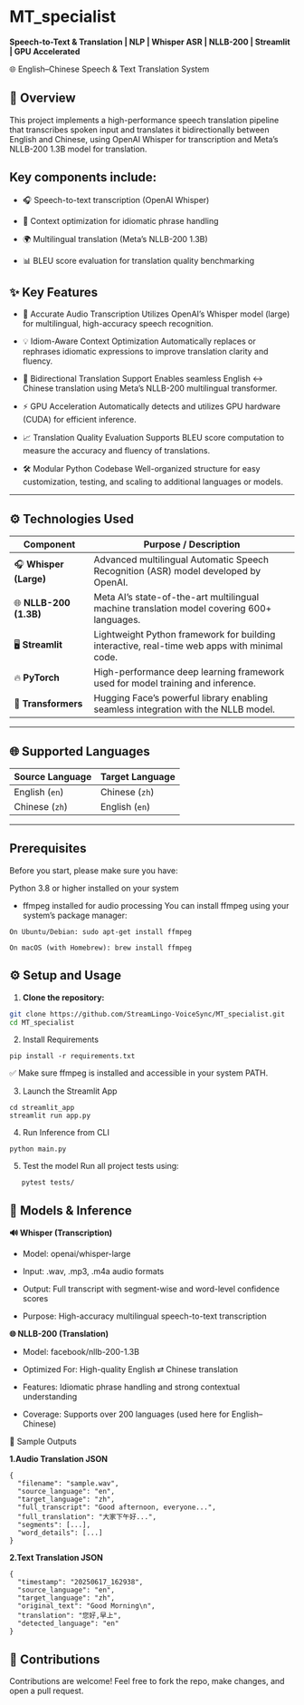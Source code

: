 # MT_specialist

**Speech-to-Text & Translation | NLP | Whisper ASR | NLLB-200 | Streamlit | GPU Accelerated**

🌐 English–Chinese Speech & Text Translation System

## 📖 Overview

This project implements a high-performance speech translation pipeline that transcribes spoken input and translates it bidirectionally between English and Chinese, using OpenAI Whisper for transcription and Meta’s NLLB-200 1.3B model for translation.

## Key components include:

- 🎧 Speech-to-text transcription (OpenAI Whisper)

- 🧠 Context optimization for idiomatic phrase handling

- 🌍 Multilingual translation (Meta’s NLLB-200 1.3B)

- 📊 BLEU score evaluation for translation quality benchmarking

## ✨ Key Features

- 🎤 Accurate Audio Transcription
Utilizes OpenAI’s Whisper model (large) for multilingual, high-accuracy speech recognition.

- 💡 Idiom-Aware Context Optimization
Automatically replaces or rephrases idiomatic expressions to improve translation clarity and fluency.

- 🔁 Bidirectional Translation Support
Enables seamless English ↔ Chinese translation using Meta’s NLLB-200 multilingual transformer.

- ⚡ GPU Acceleration
Automatically detects and utilizes GPU hardware (CUDA) for efficient inference.

- 📈 Translation Quality Evaluation
Supports BLEU score computation to measure the accuracy and fluency of translations.

- 🛠️ Modular Python Codebase
Well-organized structure for easy customization, testing, and scaling to additional languages or models.


---

## ⚙️ Technologies Used

| **Component**          | **Purpose / Description**                                                                    |
| ---------------------- | -------------------------------------------------------------------------------------------- |
| 🎧 **Whisper (Large)** | Advanced multilingual Automatic Speech Recognition (ASR) model developed by OpenAI.          |
| 🌐 **NLLB-200 (1.3B)** | Meta AI’s state-of-the-art multilingual machine translation model covering 600+ languages.   |
| 🖥️ **Streamlit**      | Lightweight Python framework for building interactive, real-time web apps with minimal code. |
| 🔥 **PyTorch**         | High-performance deep learning framework used for model training and inference.              |
| 🤗 **Transformers**    | Hugging Face’s powerful library enabling seamless integration with the NLLB model.           |

---

## 🌐 Supported Languages

| Source Language | Target Language |
|-----------------|-----------------|
| English (`en`)  | Chinese (`zh`)  |
| Chinese (`zh`)  | English (`en`)  |

---

## Prerequisites
Before you start, please make sure you have:

Python 3.8 or higher installed on your system

- ffmpeg installed for audio processing
You can install ffmpeg using your system’s package manager:
```
On Ubuntu/Debian: sudo apt-get install ffmpeg
```
```
On macOS (with Homebrew): brew install ffmpeg
```

## ⚙️ Setup and Usage

1.  **Clone the repository:**
 ```bash
 git clone https://github.com/StreamLingo-VoiceSync/MT_specialist.git
 cd MT_specialist
 ```

 2. Install Requirements
  ```
 pip install -r requirements.txt
 ```

✅ Make sure ffmpeg is installed and accessible in your system PATH.

3. Launch the Streamlit App
 ```
 cd streamlit_app
 streamlit run app.py
 ```

4. Run Inference from CLI
 ```
 python main.py
 ```

5. Test the model
   Run all project tests using:
```
   pytest tests/
 ```

## 🧠 Models & Inference

**🔊 Whisper (Transcription)**

- Model: openai/whisper-large

- Input: .wav, .mp3, .m4a audio formats

- Output: Full transcript with segment-wise and word-level confidence scores

- Purpose: High-accuracy multilingual speech-to-text transcription

**🌐 NLLB-200 (Translation)**

- Model: facebook/nllb-200-1.3B

- Optimized For: High-quality English ⇄ Chinese translation

- Features: Idiomatic phrase handling and strong contextual understanding

- Coverage: Supports over 200 languages (used here for English–Chinese)

📁 Sample Outputs

**1.Audio Translation JSON**

```
{
  "filename": "sample.wav",
  "source_language": "en",
  "target_language": "zh",
  "full_transcript": "Good afternoon, everyone...",
  "full_translation": "大家下午好...",
  "segments": [...],
  "word_details": [...]
}
```

**2.Text Translation JSON**

```
{
  "timestamp": "20250617_162938",
  "source_language": "en",
  "target_language": "zh",
  "original_text": "Good Morning\n",
  "translation": "您好,早上",
  "detected_language": "en"
}
```

## 🤝 Contributions

Contributions are welcome!
Feel free to fork the repo, make changes, and open a pull request.
